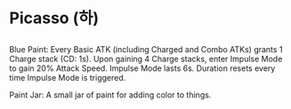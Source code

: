 # Picasso (하)

##

Blue Paint: Every Basic ATK (including Charged and Combo ATKs) grants 1 Charge stack (CD: 1s). Upon gaining 4 Charge stacks, enter Impulse Mode to gain 20% Attack Speed. Impulse Mode lasts 6s. Duration resets every time Impulse Mode is triggered.

Paint Jar: A small jar of paint for adding color to things.
